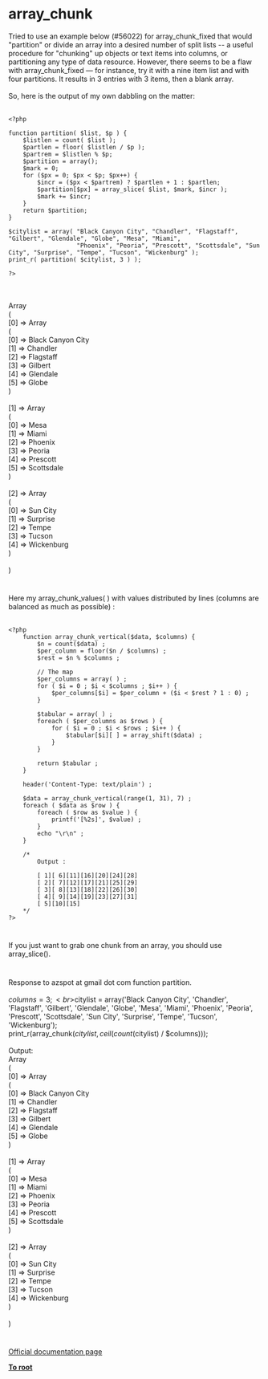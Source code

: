 # array_chunk



Tried to use an example below (#56022) for array_chunk_fixed that would "partition" or divide an array into a desired number of split lists -- a useful procedure for "chunking" up objects or text items into columns, or partitioning any type of data resource. However, there seems to be a flaw with array_chunk_fixed &#x2014; for instance, try it with a nine item list and with four partitions. It results in 3 entries with 3 items, then a blank array.<br><br>So, here is the output of my own dabbling on the matter:<br><br>

```
<?php

function partition( $list, $p ) {
    $listlen = count( $list );
    $partlen = floor( $listlen / $p );
    $partrem = $listlen % $p;
    $partition = array();
    $mark = 0;
    for ($px = 0; $px < $p; $px++) {
        $incr = ($px < $partrem) ? $partlen + 1 : $partlen;
        $partition[$px] = array_slice( $list, $mark, $incr );
        $mark += $incr;
    }
    return $partition;
}

$citylist = array( "Black Canyon City", "Chandler", "Flagstaff", "Gilbert", "Glendale", "Globe", "Mesa", "Miami",
                   "Phoenix", "Peoria", "Prescott", "Scottsdale", "Sun City", "Surprise", "Tempe", "Tucson", "Wickenburg" );
print_r( partition( $citylist, 3 ) );

?>
```
<br><br>Array<br>(<br>    [0] =&gt; Array<br>        (<br>            [0] =&gt; Black Canyon City<br>            [1] =&gt; Chandler<br>            [2] =&gt; Flagstaff<br>            [3] =&gt; Gilbert<br>            [4] =&gt; Glendale<br>            [5] =&gt; Globe<br>        )<br><br>    [1] =&gt; Array<br>        (<br>            [0] =&gt; Mesa<br>            [1] =&gt; Miami<br>            [2] =&gt; Phoenix<br>            [3] =&gt; Peoria<br>            [4] =&gt; Prescott<br>            [5] =&gt; Scottsdale<br>        )<br><br>    [2] =&gt; Array<br>        (<br>            [0] =&gt; Sun City<br>            [1] =&gt; Surprise<br>            [2] =&gt; Tempe<br>            [3] =&gt; Tucson<br>            [4] =&gt; Wickenburg<br>        )<br><br>)  

#

Here my array_chunk_values( ) with values distributed by lines (columns are balanced as much as possible) :<br><br>

```
<?php
    function array_chunk_vertical($data, $columns) {
        $n = count($data) ;
        $per_column = floor($n / $columns) ;
        $rest = $n % $columns ;

        // The map
        $per_columns = array( ) ;
        for ( $i = 0 ; $i < $columns ; $i++ ) {
            $per_columns[$i] = $per_column + ($i < $rest ? 1 : 0) ;
        }

        $tabular = array( ) ;
        foreach ( $per_columns as $rows ) {
            for ( $i = 0 ; $i < $rows ; $i++ ) {
                $tabular[$i][ ] = array_shift($data) ;
            }
        }

        return $tabular ;
    }

    header('Content-Type: text/plain') ;

    $data = array_chunk_vertical(range(1, 31), 7) ;
    foreach ( $data as $row ) {
        foreach ( $row as $value ) {
            printf('[%2s]', $value) ;
        }
        echo "\r\n" ;
    }

    /*
        Output :

        [ 1][ 6][11][16][20][24][28]
        [ 2][ 7][12][17][21][25][29]
        [ 3][ 8][13][18][22][26][30]
        [ 4][ 9][14][19][23][27][31]
        [ 5][10][15]
    */
?>
```
  

#

If you just want to grab one chunk from an array, you should use array_slice().  

#

Response to azspot at gmail dot com function partition.<br><br>$columns = 3;<br>$citylist = array(&apos;Black Canyon City&apos;, &apos;Chandler&apos;, &apos;Flagstaff&apos;, &apos;Gilbert&apos;, &apos;Glendale&apos;, &apos;Globe&apos;, &apos;Mesa&apos;, &apos;Miami&apos;, &apos;Phoenix&apos;, &apos;Peoria&apos;, &apos;Prescott&apos;, &apos;Scottsdale&apos;, &apos;Sun City&apos;, &apos;Surprise&apos;, &apos;Tempe&apos;, &apos;Tucson&apos;, &apos;Wickenburg&apos;);<br>print_r(array_chunk($citylist, ceil(count($citylist) / $columns)));<br><br>Output:<br>Array<br>(<br>    [0] =&gt; Array<br>        (<br>            [0] =&gt; Black Canyon City<br>            [1] =&gt; Chandler<br>            [2] =&gt; Flagstaff<br>            [3] =&gt; Gilbert<br>            [4] =&gt; Glendale<br>            [5] =&gt; Globe<br>        )<br><br>    [1] =&gt; Array<br>        (<br>            [0] =&gt; Mesa<br>            [1] =&gt; Miami<br>            [2] =&gt; Phoenix<br>            [3] =&gt; Peoria<br>            [4] =&gt; Prescott<br>            [5] =&gt; Scottsdale<br>        )<br><br>    [2] =&gt; Array<br>        (<br>            [0] =&gt; Sun City<br>            [1] =&gt; Surprise<br>            [2] =&gt; Tempe<br>            [3] =&gt; Tucson<br>            [4] =&gt; Wickenburg<br>        )<br><br>)  

#

[Official documentation page](https://www.php.net/manual/en/function.array-chunk.php)

**[To root](/README.md)**